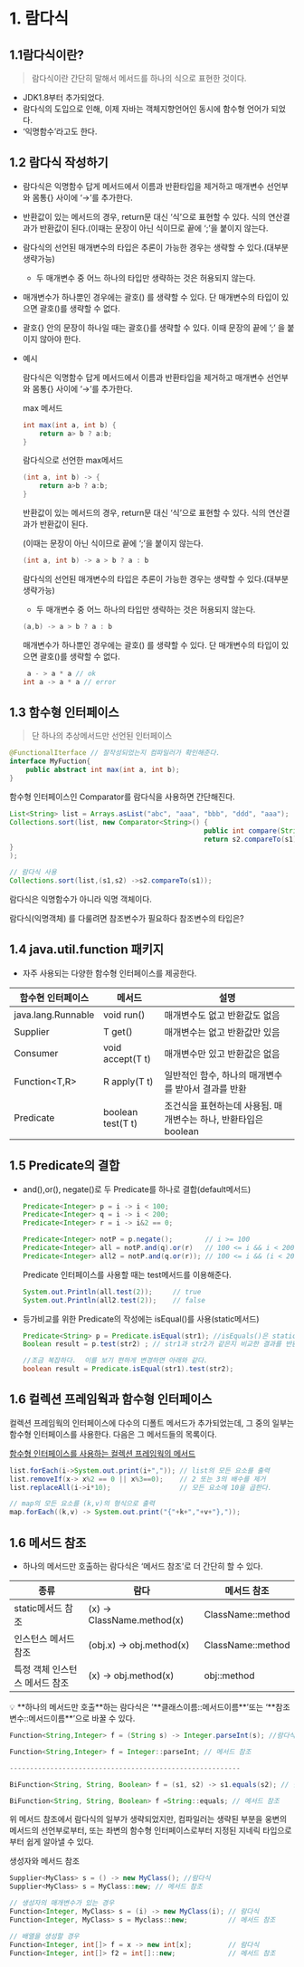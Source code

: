 # 1. 람다식

## 1.1람다식이란?

> 람다식이란 간단히 말해서 메서드를 하나의 식으로 표현한 것이다.
>
- JDK1.8부터 추가되었다.
- 람다식의 도입으로 인해, 이제 자바는 객체지향언어인 동시에 함수형 언어가 되었다.
- ‘익명함수’라고도 한다.

## 1.2 람다식 작성하기

- 람다식은 익명함수 답게 메서드에서 이름과 반환타입을 제거하고 매개변수 선언부와 몸통{} 사이에 ‘→’를 추가한다.
- 반환값이 있는 메서드의 경우, return문 대신 ‘식’으로 표현할 수 있다. 식의 연산결과가 반환값이 된다.(이때는 문장이 아닌 식이므로 끝에 ‘;’을 붙이지 않는다.
- 람다식의 선언된 매개변수의 타입은 추론이 가능한 경우는 생략할 수 있다.(대부분 생략가능)
    - 두 매개변수 중 어느 하나의 타입만 생략하는 것은 허용되지 않는다.
- 매개변수가 하나뿐인 경우에는 괄호() 를 생략할 수 있다. 단 매개변수의 타입이 있으면 괄호()를 생략할 수 없다.
- 괄호{} 안의 문장이 하나일 때는 괄호{}를 생략할 수 있다. 이때 문장의 끝에 ’;’ 을 붙이지 않아야 한다.

- 예시

  람다식은 익명함수 답게 메서드에서 이름과 반환타입을 제거하고 매개변수 선언부와 몸통{} 사이에 ‘→’를 추가한다.

  max 메서드

    ```java
    int max(int a, int b) {
    	return a> b ? a:b;
    }
    ```

  람다식으로 선언한 max메서드

    ```java
    (int a, int b) -> {
    	return a>b ? a:b;
    }
    ```

  반환값이 있는 메서드의 경우, return문 대신 ‘식’으로 표현할 수 있다. 식의 연산결과가 반환값이 된다.

  (이때는 문장이 아닌 식이므로 끝에 ‘;’을 붙이지 않는다.

    ```java
    (int a, int b) -> a > b ? a : b
    ```

  람다식의 선언된 매개변수의 타입은 추론이 가능한 경우는 생략할 수 있다.(대부분 생략가능)

    - 두 매개변수 중 어느 하나의 타입만 생략하는 것은 허용되지 않는다.

    ```java
    (a,b) -> a > b ? a : b
    ```

  매개변수가 하나뿐인 경우에는 괄호() 를 생략할 수 있다. 단 매개변수의 타입이 있으면 괄호()를 생략할 수 없다.

    ```java
     a - > a * a // ok
    int a -> a * a // error
    ```


## 1.3  함수형 인터페이스

> 단 하나의 추상메서드만 선언된 인터페이스
>

```java
@FunctionalIterface // 잘작성되었는지 컴파일러가 확인해준다.
interface MyFuction{
	public abstract int max(int a, int b);
}
```

함수형 인터페이스인 Comparator를 람다식을 사용하면 간단해진다.

```java
List<String> list = Arrays.asList("abc", "aaa", "bbb", "ddd", "aaa");
Collections.sort(list, new Comparator<String>() {
												public int compare(String s1, String s2){
												return s2.compareTo(s1);
}
);

// 람다식 사용
Collections.sort(list,(s1,s2) ->s2.compareTo(s1));
```

람다식은 익명함수가 아니라 익명 객체이다.

람다식(익명객체) 를 다룰려면 참조변수가 필요하다 참조변수의 타입은?

## 1.4 java.util.function 패키지

- 자주 사용되는 다양한 함수형 인터페이스를 제공한다.

| 함수현 인터페이스 | 메서드 | 설명 |
| --- | --- | --- |
| java.lang.Runnable | void run() | 매개변수도 없고 반환값도 없음 |
| Supplier<T> | T get() | 매개변수는 없고 반환값만 있음 |
| Consumer<T> | void accept(T t) | 매개변수만 있고 반환값은 없음 |
| Function<T,R> | R apply(T t) | 일반적인 함수, 하나의 매개변수를 받아서 결과를 반환 |
| Predicate<T> | boolean test(T t) | 조건식을 표현하는데 사용됨. 매개변수는 하나, 반환타입은 boolean |



## 1.5 Predicate의 결합

- and(),or(), negate()로 두 Predicate를 하나로 결합(default메서드)

    ```java
    Predicate<Integer> p = i -> i < 100;
    Predicate<Integer> q = i -> i < 200;
    Predicate<Integer> r = i -> i&2 == 0;
    ```
    ```java
    Predicate<Integer> notP = p.negate();        // i >= 100
    Predicate<Integer> all = notP.and(q).or(r)   // 100 <= i && i < 200 || i & 2 == 0
    Predicate<Integer> all2 = notP.and(q.or(r)); // 100 <= i && (i < 200 || i& == 0)
    ``` 
    
    Predicate 인터페이스를 사용할 때는 test메서드를 이용해준다.
    
    ```java
    System.out.Println(all.test(2));     // true
    System.out.Println(all2.test(2));    // false
    ```

- 등가비교를 위한 Predicate의 작성에는 isEqual()를 사용(static메서드)

    ```java
    Predicate<String> p = Predicate.isEqual(str1); //isEquals()은 static메서드
    Boolean result = p.test(str2) ; // str1과 str2가 같은지 비교한 결과를 반환
    
    //조금 복잡하다.  이를 보기 편하게 변경하면 아래와 같다.
    boolean result = Predicate.isEqual(str1).test(str2);
    ```


## 1.6 컬렉션 프레임웍과 함수형 인터페이스

컬렉션 프레임웍의 인터페이스에 다수의 디폴트 메서드가 추가되었는데, 그 중의 일부는 함수형 인터페이스를 사용한다. 다음은 그 메서드들의 목록이다.



[함수형 인터페이스를 사용하는 컬렉션 프레임웍의 메서드](https://www.notion.so/2c1857b8304549ed9b7fe309771df600)

```java
list.forEach(i->System.out.print(i+",")); // list의 모든 요소를 출력
list.removeIf(x-> x%2 == 0 || x%3==0);    // 2 또는 3의 배수를 제거
list.replaceAll(i->i*10);                 // 모든 요소에 10을 곱한다.

// map의 모든 요소를 (k,v)의 형식으로 출력
map.forEach((k,v) -> System.out.print("{"+k+","+v+"},"));
```

## 1.6 메서드 참조

- 하나의 메서드만 호출하는 람다식은 ‘메서드 참조’로 더 간단히 할 수 있다.

| 종류 | 람다 | 메서드 참조 |
| --- | --- | --- |
| static메서드 참조 | (x) → ClassName.method(x) | ClassName::method |
| 인스턴스 메서드 참조 | (obj.x) → obj.method(x) | ClassName::method |
| 특정 객체 인스턴스 메서드 참조 | (x) → obj.method(x) | obj::method |

<aside>
💡 **하나의 메서드만 호출**하는 람다식은
’**클래스이름::메서드이름**’또는 ‘**참조변수::메서드이름**’으로 바꿀 수 있다.

</aside>

```java
Function<String,Integer> f = (String s) -> Integer.parseInt(s); //람다식

Function<String,Integer> f = Integer::parseInt; // 메서드 참조

---------------------------------------------------------

BiFunction<String, String, Boolean> f = (s1, s2) -> s1.equals(s2); // 람다식

BiFunction<String, String, Boolean> f =String::equals; // 메서드 참조

```

위 메서드 참조에서 람다식의 일부가 생략되었지만, 컴파일러는 생략된 부분을 웅변의 메서드의 선언부로부터, 또는 좌변의 함수형 인터페이스로부터 지정된 지네릭 타입으로부터 쉽게 알아낼 수 있다.

생성자와 메서드 참조

```java
Supplier<MyClass> s = () -> new MyClass(); //람다식
Supplier<MyClass> s = MyClass::new; // 메서드 참조

// 생성자의 매개변수가 있는 경우
Function<Integer, MyClass> s = (i) -> new MyClass(i); // 람다식
Function<Integer, MyClass> s = Myclass::new;          // 메서드 참조

// 배열을 생성할 경우
Function<Integer, int[]> f = x -> new int[x];         // 람다식
Function<Integer, int[]> f2 = int[]::new;             // 메서드 참조
```